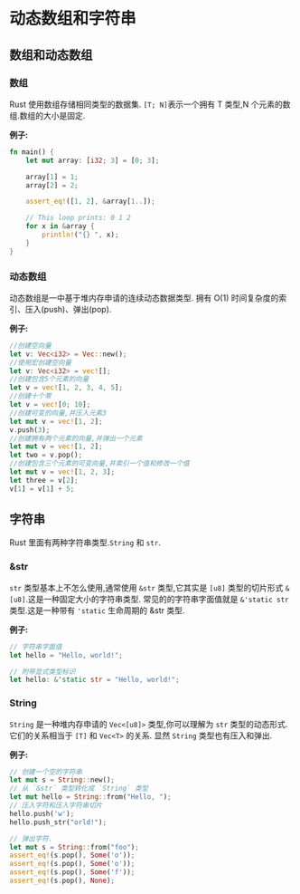 # 动态数组和字符串
## 数组和动态数组
### 数组
Rust 使用数组存储相同类型的数据集.
`[T; N]`表示一个拥有 T 类型,N 个元素的数组.数组的大小是固定.

**例子:**
```rust
fn main() {
    let mut array: [i32; 3] = [0; 3];

    array[1] = 1;
    array[2] = 2;

    assert_eq!([1, 2], &array[1..]);

    // This loop prints: 0 1 2
    for x in &array {
        println!("{} ", x);
    }
}
```
### 动态数组
动态数组是一中基于堆内存申请的连续动态数据类型.
拥有 O(1) 时间复杂度的索引、压入(push)、弹出(pop).

**例子:**
```rust
//创建空向量
let v: Vec<i32> = Vec::new();
//使用宏创建空向量
let v: Vec<i32> = vec![];
//创建包含5个元素的向量
let v = vec![1, 2, 3, 4, 5];
//创建十个零
let v = vec![0; 10];
//创建可变的向量,并压入元素3
let mut v = vec![1, 2];
v.push(3);
//创建拥有两个元素的向量,并弹出一个元素
let mut v = vec![1, 2];
let two = v.pop();
//创建包含三个元素的可变向量,并索引一个值和修改一个值
let mut v = vec![1, 2, 3];
let three = v[2];
v[1] = v[1] + 5;
```
## 字符串
Rust 里面有两种字符串类型.`String` 和 `str`.

### &str
`str` 类型基本上不怎么使用,通常使用 `&str` 类型,它其实是 `[u8]` 类型的切片形式 `&[u8]`.这是一种固定大小的字符串类型.
常见的的字符串字面值就是 `&'static str` 类型.这是一种带有 `'static` 生命周期的 &str 类型.

**例子:**
```rust
// 字符串字面值
let hello = "Hello, world!";

// 附带显式类型标识
let hello: &'static str = "Hello, world!";
```

### String
`String` 是一种堆内存申请的 `Vec<[u8]>` 类型,你可以理解为 `str` 类型的动态形式.
它们的关系相当于 `[T]` 和 `Vec<T>` 的关系.
显然 `String` 类型也有压入和弹出.

**例子:**
```rust
// 创建一个空的字符串
let mut s = String::new();
// 从 `&str` 类型转化成 `String` 类型
let mut hello = String::from("Hello, ");
// 压入字符和压入字符串切片
hello.push('w');
hello.push_str("orld!");

// 弹出字符.
let mut s = String::from("foo");
assert_eq!(s.pop(), Some('o'));
assert_eq!(s.pop(), Some('o'));
assert_eq!(s.pop(), Some('f'));
assert_eq!(s.pop(), None);
```
